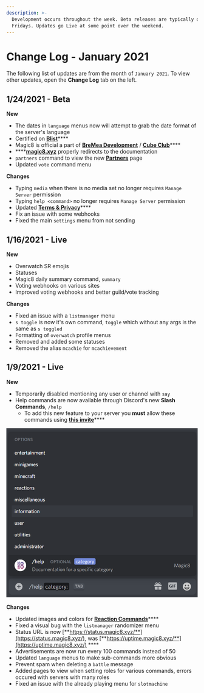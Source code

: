 ```yaml
---
description: >-
  Development occurs throughout the week. Beta releases are typically on
  Fridays. Updates go Live at some point over the weekend.
---
```


# Change Log - January 2021

The following list of updates are from the month of `January 2021`. To view other updates, open the **Change Log** tab on the left.

## 1/24/2021 - Beta

**New**

* The dates in `language` menus now will attempt to grab the date format of the server's language
* Certified on [**Blist**](https://blist.xyz/bot/484148705507934208)\*\*\*\*
* Magic8 is official a part of [**BreMea Development**](http://bremea.com/) / [**Cube Club**](https://discord.gg/9jn6AFZxja)\*\*\*\*
* \*\*\*\*[**magic8.xyz**](https://magic8.xyz) properly redirects to the documentation
* `partners` command to view the new [**Partners**](../partners/) page
* Updated `vote` command menu

**Changes**

* Typing `media` when there is no media set no longer requires `Manage Server` permission
* Typing `help <command>` no longer requires `Manage Server` permission
* Updated [**Terms & Privacy**](../terms.md)\*\*\*\*
* Fix an issue with some webhooks
* Fixed the main `settings` menu from not sending

## 1/16/2021 - Live

**New**

* Overwatch SR emojis
* Statuses
* Magic8 daily summary command, `summary`
* Voting webhooks on various sites
* Improved voting webhooks and better guild/vote tracking

**Changes**

* Fixed an issue with a `listmanager` menu
* `s toggle` is now it's own command, `toggle` which without any args is the same as `s toggled`
* Formatting of `overwatch` profile menus
* Removed and added some statuses
* Removed the alias `mcachie` for `mcachievement`

## 1/9/2021 - Live

**New**

* Temporarily disabled mentioning any user or channel with `say`
* Help commands are now available through Discord's new **Slash Commands**, `/help`
  * To add this new feature to your server you **must** allow these commands using [**this invite**](https://discord.com/oauth2/authorize?client_id=484148705507934208&scope=bot%20applications.commands&permissions=1896344688)\*\*\*\*

![](../../.gitbook/assets/screenshot-343-.png)

**Changes**

* Updated images and colors for [**Reaction Commands**](../../commands/reactions.md)\*\*\*\*
* Fixed a visual bug with the `listmanager` randomizer menu
* Status URL is now [**https://status.magic8.xyz/**](https://status.magic8.xyz/), was [**https://uptime.magic8.xyz/**](https://uptime.magic8.xyz/) ****
* Advertisements are now run every 100 commands instead of 50
* Updated `language` menus to make sub-commands more obvious
* Prevent spam when deleting a `battle` message
* Added pages to view when setting roles for various commands, errors occured with servers with many roles
* Fixed an issue with the already playing menu for `slotmachine`

